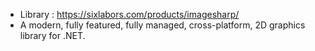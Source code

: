- Library : https://sixlabors.com/products/imagesharp/
- A modern, fully featured, fully managed, cross-platform, 2D graphics library for .NET.
